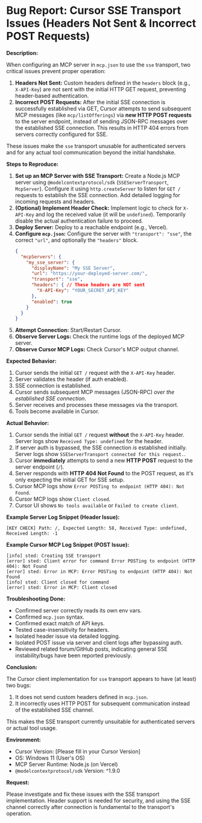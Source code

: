 # Bug Report: Cursor SSE Transport Issues (Headers Not Sent & Incorrect POST Requests)

**Description:**

When configuring an MCP server in `mcp.json` to use the `sse` transport, two critical issues prevent proper operation:

1.  **Headers Not Sent:** Custom headers defined in the `headers` block (e.g., `X-API-Key`) are not sent with the initial HTTP GET request, preventing header-based authentication.
2.  **Incorrect POST Requests:** After the initial SSE connection is successfully established via GET, Cursor attempts to send subsequent MCP messages (like `mcp/listOfferings`) via **new HTTP POST requests** to the server endpoint, instead of sending JSON-RPC messages over the established SSE connection. This results in HTTP 404 errors from servers correctly configured for SSE.

These issues make the `sse` transport unusable for authenticated servers and for any actual tool communication beyond the initial handshake.

**Steps to Reproduce:**

1.  **Set up an MCP Server with SSE Transport:** Create a Node.js MCP server using `@modelcontextprotocol/sdk` (`SSEServerTransport`, `McpServer`). Configure it using `http.createServer` to listen for `GET /` requests to establish the SSE connection. Add detailed logging for incoming requests and headers.
2.  **(Optional) Implement Header Check:** Implement logic to check for `X-API-Key` and log the received value (it will be `undefined`). Temporarily disable the actual authentication failure to proceed.
3.  **Deploy Server:** Deploy to a reachable endpoint (e.g., Vercel).
4.  **Configure `mcp.json`:** Configure the server with `"transport": "sse"`, the correct `"url"`, and optionally the `"headers"` block.
    ```json
    {
      "mcpServers": {
        "my_sse_server": {
          "displayName": "My SSE Server",
          "url": "https://your-deployed-server.com/",
          "transport": "sse",
          "headers": { // These headers are NOT sent
            "X-API-Key": "YOUR_SECRET_API_KEY"
          },
          "enabled": true
        }
      }
    }
    ```
5.  **Attempt Connection:** Start/Restart Cursor.
6.  **Observe Server Logs:** Check the runtime logs of the deployed MCP server.
7.  **Observe Cursor MCP Logs:** Check Cursor's MCP output channel.

**Expected Behavior:**

1.  Cursor sends the initial `GET /` request *with* the `X-API-Key` header.
2.  Server validates the header (if auth enabled).
3.  SSE connection is established.
4.  Cursor sends subsequent MCP messages (JSON-RPC) *over the established SSE connection*.
5.  Server receives and processes these messages via the transport.
6.  Tools become available in Cursor.

**Actual Behavior:**

1.  Cursor sends the initial `GET /` request **without** the `X-API-Key` header. Server logs show `Received Type: undefined` for the header.
2.  If server auth is bypassed, the SSE connection *is* established initially. Server logs show `SSEServerTransport connected for this request.`.
3.  Cursor **immediately** attempts to send a new **HTTP POST** request to the server endpoint (`/`).
4.  Server responds with **HTTP 404 Not Found** to the POST request, as it's only expecting the initial GET for SSE setup.
5.  Cursor MCP logs show `Error POSTing to endpoint (HTTP 404): Not Found`.
6.  Cursor MCP logs show `Client closed`.
7.  Cursor UI shows `No tools available` or `Failed to create client`.

**Example Server Log Snippet (Header Issue):**

```
[KEY CHECK] Path: /, Expected Length: 58, Received Type: undefined, Received Length: -1
```

**Example Cursor MCP Log Snippet (POST Issue):**
```
[info] sted: Creating SSE transport
[error] sted: Client error for command Error POSTing to endpoint (HTTP 404): Not Found
[error] sted: Error in MCP: Error POSTing to endpoint (HTTP 404): Not Found
[info] sted: Client closed for command
[error] sted: Error in MCP: Client closed
```

**Troubleshooting Done:**

*   Confirmed server correctly reads its own env vars.
*   Confirmed `mcp.json` syntax.
*   Confirmed exact match of API keys.
*   Tested case-insensitivity for headers.
*   Isolated header issue via detailed logging.
*   Isolated POST issue via server and client logs after bypassing auth.
*   Reviewed related forum/GitHub posts, indicating general SSE instability/bugs have been reported previously.

**Conclusion:**

The Cursor client implementation for `sse` transport appears to have (at least) two bugs:
1.  It does not send custom headers defined in `mcp.json`.
2.  It incorrectly uses HTTP POST for subsequent communication instead of the established SSE channel.

This makes the SSE transport currently unsuitable for authenticated servers or actual tool usage.

**Environment:**

*   Cursor Version: [Please fill in your Cursor Version]
*   OS: Windows 11 (User's OS)
*   MCP Server Runtime: Node.js (on Vercel)
*   `@modelcontextprotocol/sdk` Version: ^1.9.0

**Request:**

Please investigate and fix these issues with the SSE transport implementation. Header support is needed for security, and using the SSE channel correctly after connection is fundamental to the transport's operation.
